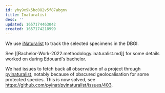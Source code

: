 ```yaml
---
id: yhy9x9k5bc082v5f87abgnv
title: Inaturalist
desc: ''
updated: 1657174463042
created: 1657174218999
---
```


We use [iNaturalist](https://www.inaturalist.org/home) to track the selected specimens in the DBGI.

See [[Bachelor-Work-2022.methodology.inaturalist.md]] for some details worked on during Edouard's bachelor.


We had issues to fetch back all observation of a project through [pyinaturalist](https://github.com/pyinat/pyinaturalist), notably because of obscured geolocalisation for some protected species.
This is now solved, see https://github.com/pyinat/pyinaturalist/issues/403.




